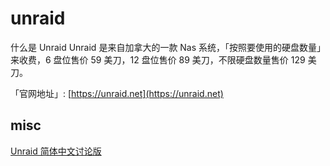 # unraid

什么是 Unraid
Unraid 是来自加拿大的一款 Nas 系统，「按照要使用的硬盘数量」来收费，6 盘位售价 59 美刀，12 盘位售价 89 美刀，不限硬盘数量售价 129 美刀。

「官网地址」: [https://unraid.net](https://unraid.net)

## misc
[Unraid 简体中文讨论版](https://forums.unraid.net/forum/88-chinese-%E7%AE%80%E4%BD%93%E4%B8%AD%E6%96%87/)

